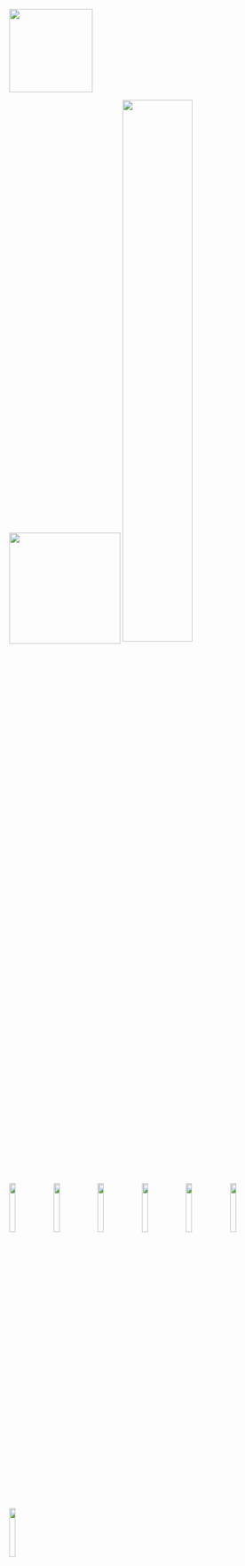 <a href="https://afdian.com/a/netfoxqwq"><img width="150" src="https://pic1.afdiancdn.com/static/img/welcome/button-sponsorme.jpg"></a>

<img width="200" src="https://img.shields.io/endpoint?style=flat-square&color=b5e7e8&url=https%3A%2F%2Fapi.codetime.dev%2Fshield%3Fid%3D24899%26project%3D%26in=0">

<img align="center" width="50%" src="https://streak-stats.demolab.com?user=NetFoxQwQ&theme=transparent&border_radius=10&locale=zh_Hans&date_format=%5BY.%5Dn.j&card_width=500&fire=FF9608"/>

<img width="15%" src="https://github.com/NetFoxQwQ/NetFoxQwQ/assets/110319858/e808b303-396c-4cb4-ba92-d221b2dbc301">
<img width="15%" src="https://github.com/NetFoxQwQ/NetFoxQwQ/assets/110319858/d5483a06-d9c4-4aa1-bf14-3daab274729f">
<img width="15%" src="https://github.com/NetFoxQwQ/NetFoxQwQ/assets/110319858/2bebb341-2770-41d3-947e-8617b1210125">
<img width="15%" src="https://github.com/NetFoxQwQ/NetFoxQwQ/assets/110319858/7b7bc2d1-8b59-4312-aa16-d837b4fda934">
<img width="15%" src="https://github.com/NetFoxQwQ/NetFoxQwQ/assets/110319858/5c1c5cc3-953b-4684-8c81-dff43e929db2">
<img width="15%" src="https://github.com/NetFoxQwQ/NetFoxQwQ/assets/110319858/d7b8ddfb-33a7-4104-bc64-fb427284f838">
<img width="15%" src="https://github.com/user-attachments/assets/c163a79b-9f5f-424f-ac1e-85ba9fa70bbf">



